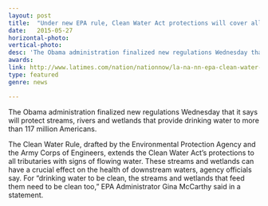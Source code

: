 ```yaml
---
layout: post
title:  "Under new EPA rule, Clean Water Act protections will cover all active tributaries"
date:   2015-05-27 
horizontal-photo:
vertical-photo:
desc: 'The Obama administration finalized new regulations Wednesday that it says will protect streams, rivers and wetlands that provide drinking water to more than 117 million Americans.'
awards:
link: http://www.latimes.com/nation/nationnow/la-na-nn-epa-clean-water-act-20150527-story.html
type: featured
genre: news

---
```

The Obama administration finalized new regulations Wednesday that it says will protect streams, rivers and wetlands that provide drinking water to more than 117 million Americans.

The Clean Water Rule, drafted by the Environmental Protection Agency and the Army Corps of Engineers, extends the Clean Water Act’s protections to all tributaries with signs of flowing water. These streams and wetlands can have a crucial effect on the health of downstream waters, agency officials say. For “drinking water to be clean, the streams and wetlands that feed them need to be clean too,” EPA Administrator Gina McCarthy said in a statement.